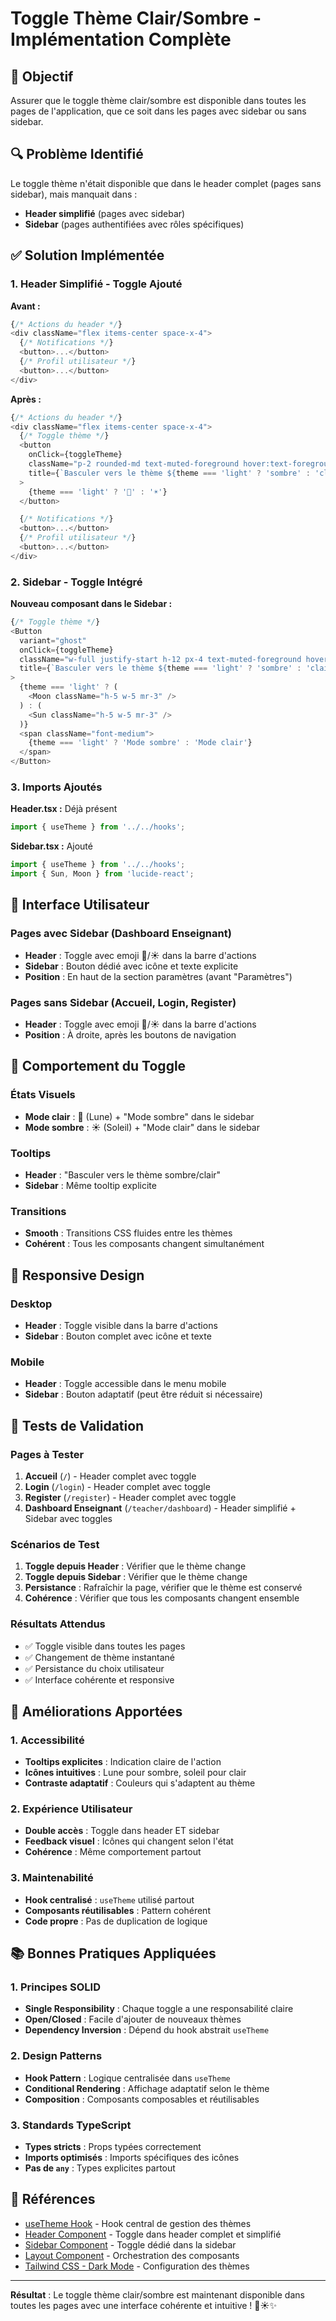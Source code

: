 # Toggle Thème Clair/Sombre - Implémentation Complète

## 🎯 Objectif

Assurer que le toggle thème clair/sombre est disponible dans toutes les pages de l'application, que ce soit dans les pages avec sidebar ou sans sidebar.

## 🔍 Problème Identifié

Le toggle thème n'était disponible que dans le header complet (pages sans sidebar), mais manquait dans :
- **Header simplifié** (pages avec sidebar)
- **Sidebar** (pages authentifiées avec rôles spécifiques)

## ✅ Solution Implémentée

### **1. Header Simplifié - Toggle Ajouté**

**Avant :**
```typescript
{/* Actions du header */}
<div className="flex items-center space-x-4">
  {/* Notifications */}
  <button>...</button>
  {/* Profil utilisateur */}
  <button>...</button>
</div>
```

**Après :**
```typescript
{/* Actions du header */}
<div className="flex items-center space-x-4">
  {/* Toggle thème */}
  <button
    onClick={toggleTheme}
    className="p-2 rounded-md text-muted-foreground hover:text-foreground hover:bg-accent transition-colors"
    title={`Basculer vers le thème ${theme === 'light' ? 'sombre' : 'clair'}`}
  >
    {theme === 'light' ? '🌙' : '☀️'}
  </button>

  {/* Notifications */}
  <button>...</button>
  {/* Profil utilisateur */}
  <button>...</button>
</div>
```

### **2. Sidebar - Toggle Intégré**

**Nouveau composant dans le Sidebar :**
```typescript
{/* Toggle thème */}
<Button
  variant="ghost"
  onClick={toggleTheme}
  className="w-full justify-start h-12 px-4 text-muted-foreground hover:text-foreground hover:bg-muted"
  title={`Basculer vers le thème ${theme === 'light' ? 'sombre' : 'clair'}`}
>
  {theme === 'light' ? (
    <Moon className="h-5 w-5 mr-3" />
  ) : (
    <Sun className="h-5 w-5 mr-3" />
  )}
  <span className="font-medium">
    {theme === 'light' ? 'Mode sombre' : 'Mode clair'}
  </span>
</Button>
```

### **3. Imports Ajoutés**

**Header.tsx :** Déjà présent
```typescript
import { useTheme } from '../../hooks';
```

**Sidebar.tsx :** Ajouté
```typescript
import { useTheme } from '../../hooks';
import { Sun, Moon } from 'lucide-react';
```

## 🎨 Interface Utilisateur

### **Pages avec Sidebar (Dashboard Enseignant)**
- **Header** : Toggle avec emoji 🌙/☀️ dans la barre d'actions
- **Sidebar** : Bouton dédié avec icône et texte explicite
- **Position** : En haut de la section paramètres (avant "Paramètres")

### **Pages sans Sidebar (Accueil, Login, Register)**
- **Header** : Toggle avec emoji 🌙/☀️ dans la barre d'actions
- **Position** : À droite, après les boutons de navigation

## 🔄 Comportement du Toggle

### **États Visuels**
- **Mode clair** : 🌙 (Lune) + "Mode sombre" dans le sidebar
- **Mode sombre** : ☀️ (Soleil) + "Mode clair" dans le sidebar

### **Tooltips**
- **Header** : "Basculer vers le thème sombre/clair"
- **Sidebar** : Même tooltip explicite

### **Transitions**
- **Smooth** : Transitions CSS fluides entre les thèmes
- **Cohérent** : Tous les composants changent simultanément

## 📱 Responsive Design

### **Desktop**
- **Header** : Toggle visible dans la barre d'actions
- **Sidebar** : Bouton complet avec icône et texte

### **Mobile**
- **Header** : Toggle accessible dans le menu mobile
- **Sidebar** : Bouton adaptatif (peut être réduit si nécessaire)

## 🧪 Tests de Validation

### **Pages à Tester**
1. **Accueil** (`/`) - Header complet avec toggle
2. **Login** (`/login`) - Header complet avec toggle
3. **Register** (`/register`) - Header complet avec toggle
4. **Dashboard Enseignant** (`/teacher/dashboard`) - Header simplifié + Sidebar avec toggles

### **Scénarios de Test**
1. **Toggle depuis Header** : Vérifier que le thème change
2. **Toggle depuis Sidebar** : Vérifier que le thème change
3. **Persistance** : Rafraîchir la page, vérifier que le thème est conservé
4. **Cohérence** : Vérifier que tous les composants changent ensemble

### **Résultats Attendus**
- ✅ Toggle visible dans toutes les pages
- ✅ Changement de thème instantané
- ✅ Persistance du choix utilisateur
- ✅ Interface cohérente et responsive

## 🚀 Améliorations Apportées

### **1. Accessibilité**
- **Tooltips explicites** : Indication claire de l'action
- **Icônes intuitives** : Lune pour sombre, soleil pour clair
- **Contraste adaptatif** : Couleurs qui s'adaptent au thème

### **2. Expérience Utilisateur**
- **Double accès** : Toggle dans header ET sidebar
- **Feedback visuel** : Icônes qui changent selon l'état
- **Cohérence** : Même comportement partout

### **3. Maintenabilité**
- **Hook centralisé** : `useTheme` utilisé partout
- **Composants réutilisables** : Pattern cohérent
- **Code propre** : Pas de duplication de logique

## 📚 Bonnes Pratiques Appliquées

### **1. Principes SOLID**
- **Single Responsibility** : Chaque toggle a une responsabilité claire
- **Open/Closed** : Facile d'ajouter de nouveaux thèmes
- **Dependency Inversion** : Dépend du hook abstrait `useTheme`

### **2. Design Patterns**
- **Hook Pattern** : Logique centralisée dans `useTheme`
- **Conditional Rendering** : Affichage adaptatif selon le thème
- **Composition** : Composants composables et réutilisables

### **3. Standards TypeScript**
- **Types stricts** : Props typées correctement
- **Imports optimisés** : Imports spécifiques des icônes
- **Pas de `any`** : Types explicites partout

## 🔗 Références

- [useTheme Hook](mdc:src/hooks/useTheme.ts) - Hook central de gestion des thèmes
- [Header Component](mdc:src/components/layout/Header.tsx) - Toggle dans header complet et simplifié
- [Sidebar Component](mdc:src/components/layout/Sidebar.tsx) - Toggle dédié dans la sidebar
- [Layout Component](mdc:src/components/layout/Layout.tsx) - Orchestration des composants
- [Tailwind CSS - Dark Mode](https://tailwindcss.com/docs/dark-mode) - Configuration des thèmes

---

**Résultat** : Le toggle thème clair/sombre est maintenant disponible dans toutes les pages avec une interface cohérente et intuitive ! 🌙☀️✨
